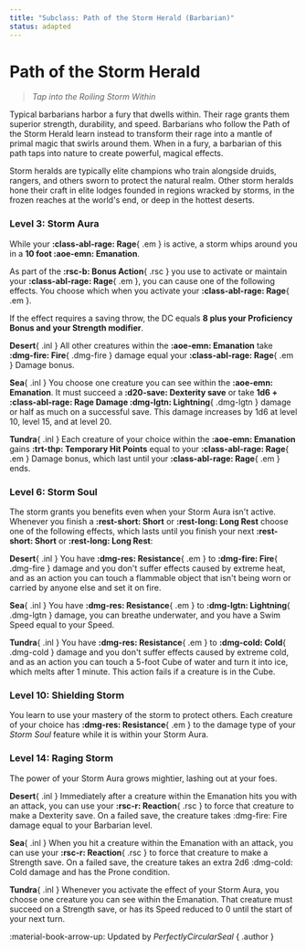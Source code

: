 ```yaml
---
title: "Subclass: Path of the Storm Herald (Barbarian)"
status: adapted
---
```


<p style="display:none">
Tap into the Roiling Storm Within
</p>

# Path of the Storm Herald

> *Tap into the Roiling Storm Within*

Typical barbarians harbor a fury that dwells within. Their rage grants them superior strength, durability, and speed. Barbarians who follow the Path of the Storm Herald learn instead to transform their rage into a mantle of primal magic that swirls around them. When in a fury, a barbarian of this path taps into nature to create powerful, magical effects.

Storm heralds are typically elite champions who train alongside druids, rangers, and others sworn to protect the natural realm. Other storm heralds hone their craft in elite lodges founded in regions wracked by storms, in the frozen reaches at the world's end, or deep in the hottest deserts.

### Level 3: Storm Aura

While your **:class-abl-rage: Rage**{ .em } is active, a storm whips around you in a **10 foot :aoe-emn: Emanation**.

As part of the **:rsc-b: Bonus Action**{ .rsc } you use to activate or maintain your **:class-abl-rage: Rage**{ .em }, you can cause one of the following effects. You choose which when you activate your **:class-abl-rage: Rage**{ .em }. 

If the effect requires a saving throw, the DC equals **8 plus your Proficiency Bonus and your Strength modifier**.

**Desert**{ .inl } All other creatures within the **:aoe-emn: Emanation** take **:dmg-fire: Fire**{ .dmg-fire } damage equal your **:class-abl-rage: Rage**{ .em } Damage bonus.

**Sea**{ .inl } You choose one creature you can see within the **:aoe-emn: Emanation**. It must succeed a **:d20-save: Dexterity save** or take **1d6 + :class-abl-rage: Rage Damage :dmg-lgtn: Lightning**{ .dmg-lgtn } damage or half as much on a successful save. This damage increases by 1d6 at level 10, level 15, and at level 20.

**Tundra**{ .inl } Each creature of your choice within the **:aoe-emn: Emanation** gains **:trt-thp: Temporary Hit Points** equal to your **:class-abl-rage: Rage**{ .em } Damage bonus, which last until your **:class-abl-rage: Rage**{ .em } ends.

### Level 6: Storm Soul

The storm grants you benefits even when your Storm Aura isn't active. Whenever you finish a **:rest-short: Short** or **:rest-long: Long Rest** choose one of the following effects, which lasts until you finish your next **:rest-short: Short** or **:rest-long: Long Rest**:

**Desert**{ .inl } You have **:dmg-res: Resistance**{ .em } to **:dmg-fire: Fire**{ .dmg-fire } damage and you don't suffer effects caused by extreme heat, and as an action you can touch a flammable object that isn't being worn or carried by anyone else and set it on fire.

**Sea**{ .inl } You have **:dmg-res: Resistance**{ .em } to **:dmg-lgtn: Lightning**{ .dmg-lgtn } damage, you can breathe underwater, and you have a Swim Speed equal to your Speed.

**Tundra**{ .inl } You have **:dmg-res: Resistance**{ .em } to **:dmg-cold: Cold**{ .dmg-cold } damage and you don't suffer effects caused by extreme cold, and as an action you can touch a 5-foot Cube of water and turn it into ice, which melts after 1 minute. This action fails if a creature is in the Cube.

### Level 10: Shielding Storm

You learn to use your mastery of the storm to protect others. Each creature of your choice has **:dmg-res: Resistance**{ .em } to the damage type of your *Storm Soul* feature while it is within your Storm Aura.

### Level 14: Raging Storm

The power of your Storm Aura grows mightier, lashing out at your foes.

**Desert**{ .inl } Immediately after a creature within the Emanation hits you with an attack, you can use your **:rsc-r: Reaction**{ .rsc } to force that creature to make a Dexterity save. On a failed save, the creature takes :dmg-fire: Fire damage equal to your Barbarian level.

**Sea**{ .inl } When you hit a creature within the Emanation with an attack, you can use your **:rsc-r: Reaction**{ .rsc } to force that creature to make a Strength save. On a failed save, the creature takes an extra 2d6 :dmg-cold: Cold damage and has the Prone condition.

**Tundra**{ .inl } Whenever you activate the effect of your Storm Aura, you choose one creature you can see within the Emanation. That creature must succeed on a Strength save, or has its Speed reduced to 0 until the start of your next turn.

:material-book-arrow-up: Updated by *PerfectlyCircularSeal* 
{ .author }